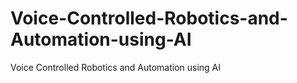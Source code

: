 # Voice-Controlled-Robotics-and-Automation-using-AI
Voice Controlled Robotics and Automation using AI
